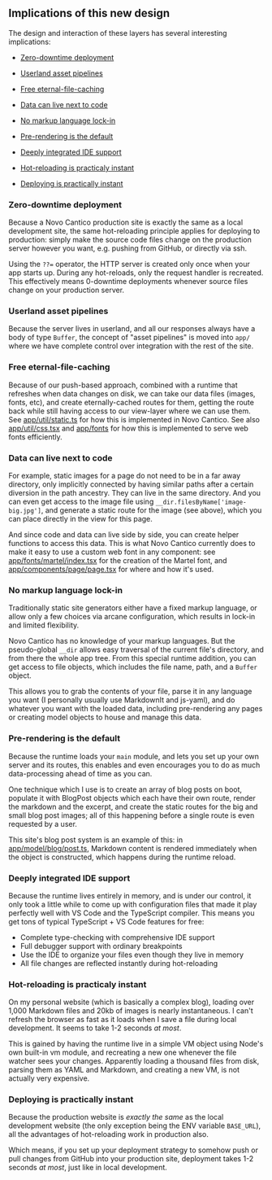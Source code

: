 ## Implications of this new design

The design and interaction of these layers has several interesting implications:

* [Zero-downtime deployment](#zero-downtime-deployment)

* [Userland asset pipelines](#userland-asset-pipelines)

* [Free eternal-file-caching](#free-eternal-file-caching)

* [Data can live next to code](#data-can-live-next-to-code)

* [No markup language lock-in](#no-markup-language-lock-in)

* [Pre-rendering is the default](#pre-rendering-is-the-default)

* [Deeply integrated IDE support](#deeply-integrated-ide-support)

* [Hot-reloading is practicaly instant](#hot-reloading-is-practicaly-instant)

* [Deploying is practically instant](#deploying-is-practically-instant)



### Zero-downtime deployment

Because a Novo Cantico production site is exactly the same as a local development site, the same hot-reloading principle applies for deploying to production: simply make the source code files change on the production server however you want, e.g. pushing from GitHub, or directly via ssh.

Using the `??=` operator, the HTTP server is created only once when your app starts up. During any hot-reloads, only the request handler is recreated. This effectively means 0-downtime deployments whenever source files change on your production server.



### Userland asset pipelines

Because the server lives in userland, and all our responses always have a body of type `Buffer`, the concept of "asset pipelines" is moved into `app/` where we have complete control over integration with the rest of the site.



### Free eternal-file-caching

Because of our push-based approach, combined with a runtime that refreshes when data changes on disk, we can take our data files (images, fonts, etc), and create eternally-cached routes for them, getting the route back while still having access to our view-layer where we can use them. See [app/util/static.ts](https://github.com/sdegutis/Novo-Cantico/blob/main/app/util/static.ts) for how this is implemented in Novo Cantico. See also [app/util/css.tsx](https://github.com/sdegutis/Novo-Cantico/blob/main/app/util/css.tsx) and [app/fonts](https://github.com/sdegutis/Novo-Cantico/tree/main/app/fonts) for how this is implemented to serve web fonts efficiently.



### Data can live next to code

For example, static images for a page do not need to be in a far away directory, only implicitly connected by having similar paths after a certain diversion in the path ancestry. They can live in the same directory. And you can even get access to the image file using `__dir.filesByName['image-big.jpg']`, and generate a static route for the image (see above), which you can place directly in the view for this page.

And since code and data can live side by side, you can create helper functions to access this data. This is what Novo Cantico currently does to make it easy to use a custom web font in any component: see [app/fonts/martel/index.tsx](https://github.com/sdegutis/Novo-Cantico/blob/main/app/fonts/martel/index.tsx) for the creation of the Martel font, and [app/components/page/page.tsx](https://github.com/sdegutis/Novo-Cantico/blob/main/app/components/page/page.tsx#L40-L41) for where and how it's used.



### No markup language lock-in

Traditionally static site generators either have a fixed markup language, or allow only a few choices via arcane configuration, which results in lock-in and limited flexibility.

Novo Cantico has no knowledge of your markup languages. But the pseudo-global `__dir` allows easy traversal of the current file's directory, and from there the whole app tree. From this special runtime addition, you can get access to file objects, which includes the file name, path, and a `Buffer` object.

This allows you to grab the contents of your file, parse it in any language you want (I personally usually use MarkdownIt and js-yaml), and do whatever you want with the loaded data, including pre-rendering any pages or creating model objects to house and manage this data.



### Pre-rendering is the default

Because the runtime loads your `main` module, and lets you set up your own server and its routes, this enables and even encourages you to do as much data-processing ahead of time as you can.

One technique which I use is to create an array of blog posts on boot, populate it with BlogPost objects which each have their own route, render the markdown and the excerpt, and create the static routes for the big and small blog post images; all of this happening before a single route is even requested by a user.

This site's blog post system is an example of this: in [app/model/blog/post.ts](https://github.com/sdegutis/Novo-Cantico/blob/main/app/model/blog/post.ts), Markdown content is rendered immediately when the object is constructed, which happens during the runtime reload.



### Deeply integrated IDE support

Because the runtime lives entirely in memory, and is under our control, it only took a little while to come up with configuration files that made it play perfectly well with VS Code and the TypeScript compiler. This means you get tons of typical TypeScript + VS Code features for free:

* Complete type-checking with comprehensive IDE support
* Full debugger support with ordinary breakpoints
* Use the IDE to organize your files even though they live in memory
* All file changes are reflected instantly during hot-reloading



### Hot-reloading is practicaly instant

On my personal website (which is basically a complex blog), loading over 1,000 Markdown files and 20kb of images is nearly instantaneous. I can't refresh the browser as fast as it loads when I save a file during local development. It seems to take 1-2 seconds *at most*.

This is gained by having the runtime live in a simple VM object using Node's own built-in vm module, and recreating a new one whenever the file watcher sees your changes. Apparently loading a thousand files from disk, parsing them as YAML and Markdown, and creating a new VM, is not actually very expensive.



### Deploying is practically instant

Because the production website is *exactly the same* as the local development website (the only exception being the ENV variable `BASE_URL`), all the advantages of hot-reloading work in production also.

Which means, if you set up your deployment strategy to somehow push or pull changes from GitHub into your production site, deployment takes 1-2 seconds *at most*, just like in local development.
